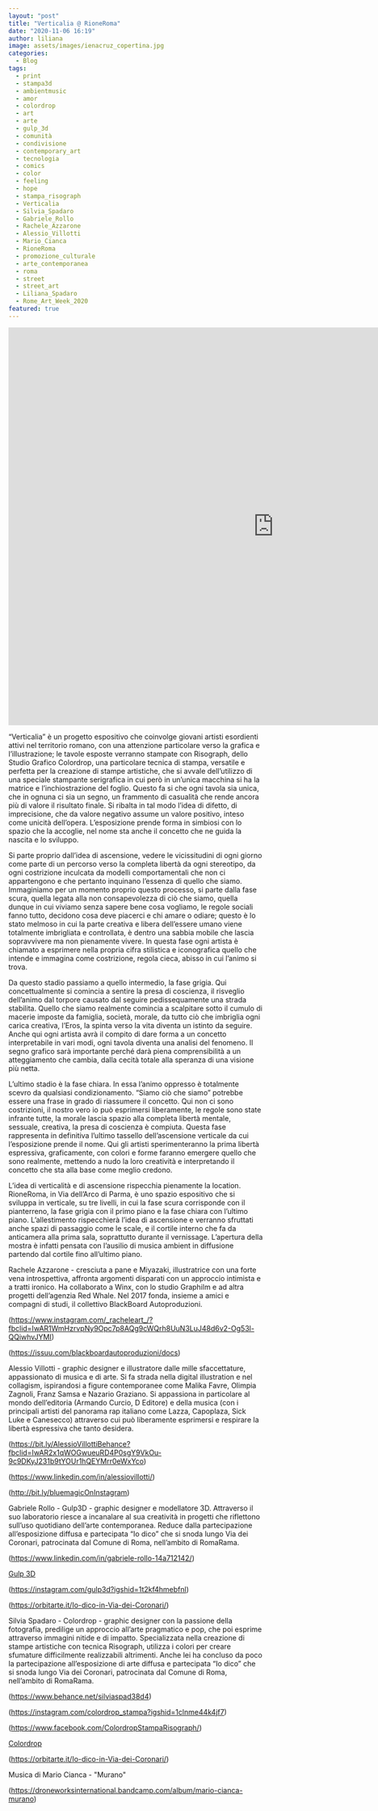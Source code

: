 ```yaml
---
layout: "post"
title: "Verticalia @ RioneRoma"
date: "2020-11-06 16:19"
author: liliana
image: assets/images/ienacruz_copertina.jpg
categories:
  - Blog
tags:
  - print
  - stampa3d
  - ambientmusic
  - amor
  - colordrop
  - art
  - arte
  - gulp_3d
  - comunità
  - condivisione
  - contemporary_art
  - tecnologia
  - comics
  - color
  - feeling
  - hope
  - stampa_risograph
  - Verticalia
  - Silvia_Spadaro
  - Gabriele_Rollo
  - Rachele_Azzarone
  - Alessio_Villotti
  - Mario_Cianca
  - RioneRoma
  - promozione_culturale
  - arte_contemporanea
  - roma
  - street
  - street_art
  - Liliana_Spadaro
  - Rome_Art_Week_2020
featured: true
---
```

<center><iframe width="1050" height="788" src="https://www.youtube.com/watch?v=fxqlLzvlIZ0&t=1s" frameborder="0" allow="accelerometer; autoplay; encrypted-media; gyroscope; picture-in-picture" allowfullscreen></iframe></center>

“Verticalia” è un progetto espositivo che coinvolge giovani artisti esordienti attivi nel territorio romano, con una attenzione particolare verso la grafica e l’illustrazione; le tavole esposte verranno stampate con Risograph, dello Studio Grafico Colordrop,  una particolare tecnica di stampa, versatile e perfetta per la creazione di stampe artistiche, che si avvale dell’utilizzo di una speciale stampante serigrafica in cui però in un’unica macchina si ha la matrice e l’inchiostrazione del foglio. Questo fa si che ogni tavola sia unica, che in ognuna ci sia un segno, un frammento di casualità che rende ancora più di valore il risultato finale. Si ribalta in tal modo l’idea di difetto, di imprecisione, che da valore negativo assume un valore positivo, inteso come unicità dell’opera. L’esposizione prende forma in simbiosi con lo spazio che la accoglie, nel nome sta anche il concetto che ne guida la nascita e lo sviluppo.

Si parte proprio dall’idea di ascensione, vedere le vicissitudini di ogni giorno come parte di un percorso verso la completa libertà da ogni stereotipo, da ogni costrizione inculcata da modelli comportamentali che non ci appartengono e che pertanto inquinano l’essenza di quello che siamo. Immaginiamo per un momento proprio questo processo, si parte dalla fase scura, quella legata alla non consapevolezza di ciò che siamo, quella dunque in cui viviamo senza sapere bene cosa vogliamo, le regole sociali fanno tutto, decidono cosa deve piacerci e chi amare o odiare; questo è lo stato melmoso in cui la parte creativa e libera dell’essere umano viene totalmente imbrigliata e controllata, è dentro una sabbia mobile che lascia sopravvivere ma non pienamente vivere. In questa fase ogni artista è chiamato a esprimere nella propria cifra stilistica e iconografica quello che intende e immagina come costrizione, regola cieca, abisso in cui l’animo si trova.

Da questo stadio passiamo a quello intermedio, la fase grigia. Qui concettualmente si comincia a sentire la presa di coscienza, il risveglio dell’animo dal torpore causato dal seguire pedissequamente una strada stabilita. Quello che siamo realmente comincia a scalpitare sotto il cumulo di macerie imposte da famiglia, società, morale, da tutto ciò che imbriglia ogni carica creativa, l’Eros, la spinta verso la vita diventa un istinto da seguire. Anche qui ogni artista avrà il compito di dare forma a un concetto interpretabile in vari modi, ogni tavola diventa una analisi del fenomeno. Il segno grafico sarà importante perché darà piena comprensibilità a un atteggiamento che cambia, dalla cecità totale alla speranza di una visione più netta.

L’ultimo stadio è la fase chiara. In essa l’animo oppresso è totalmente scevro da qualsiasi condizionamento. “Siamo ciò che siamo” potrebbe essere una frase in grado di riassumere il concetto. Qui non ci sono costrizioni, il nostro vero io può esprimersi liberamente, le regole sono state infrante tutte, la morale lascia spazio alla completa libertà mentale, sessuale, creativa, la presa di coscienza è compiuta. Questa fase rappresenta in definitiva l’ultimo tassello dell’ascensione verticale da cui l’esposizione prende il nome. Qui gli artisti sperimenteranno la prima libertà espressiva, graficamente, con colori e forme faranno emergere quello che sono realmente, mettendo a nudo la loro creatività e interpretando il concetto che sta alla base come meglio credono.



L’idea di verticalità e di ascensione rispecchia pienamente la location. RioneRoma, in Via dell’Arco di Parma, è uno spazio espositivo che si sviluppa in verticale, su tre livelli, in cui la fase scura corrisponde con il pianterreno, la fase grigia con il primo piano e la fase chiara con l’ultimo piano. L’allestimento rispecchierà l’idea di ascensione e verranno sfruttati anche spazi di passaggio come le scale, e il cortile interno che fa da anticamera alla prima sala, soprattutto durante il vernissage. L’apertura della mostra è infatti pensata con l’ausilio di musica ambient in diffusione partendo dal cortile fino all’ultimo piano.





Rachele Azzarone - cresciuta a pane e Miyazaki, illustratrice con una forte vena introspettiva, affronta argomenti disparati con un approccio intimista e a tratti ironico. Ha collaborato a Winx, con lo studio Graphilm e ad altra progetti dell’agenzia Red Whale.  Nel 2017 fonda, insieme a amici e compagni di studi, il collettivo BlackBoard Autoproduzioni.

(https://www.instagram.com/_racheleart_/?fbclid=IwAR1WmHzrvpNy9Opc7p8AQg9cWQrh8UuN3LuJ48d6v2-Og53l-QQiwhvJYMI)

(https://issuu.com/blackboardautoproduzioni/docs)






Alessio Villotti - graphic designer e illustratore dalle mille sfaccettature, appassionato di musica e di arte. Si fa strada nella digital illustration e nel collagism, ispirandosi a figure contemporanee come Malika Favre, Olimpia Zagnoli, Franz Samsa e Nazario Graziano. Si appassiona in particolare al mondo dell’editoria (Armando Curcio, D Editore) e della musica (con i principali artisti del panorama rap italiano come Lazza, Capoplaza, Sick Luke e Canesecco) attraverso cui può liberamente esprimersi e respirare la libertà espressiva che tanto desidera.

(https://bit.ly/AlessioVillottiBehance?fbclid=IwAR2x1qWOGwueuRD4P0sgY9VkOu-9c9DKyJ231b9tYOUr1hQEYMrr0eWxYco)

(https://www.linkedin.com/in/alessiovillotti/)

(http://bit.ly/bluemagicOnInstagram)





Gabriele Rollo - Gulp3D - graphic designer e modellatore 3D. Attraverso il suo laboratorio riesce a incanalare al sua creatività in progetti che riflettono sull’uso quotidiano dell’arte contemporanea. Reduce dalla partecipazione all’esposizione diffusa e partecipata “Io dico” che si snoda lungo Via dei Coronari, patrocinata dal Comune di Roma, nell’ambito di RomaRama.

(https://www.linkedin.com/in/gabriele-rollo-14a712142/)

[Gulp 3D](https://www.gulp3d.it)

(https://instagram.com/gulp3d?igshid=1t2kf4hmebfnl)

(https://orbitarte.it/Io-dico-in-Via-dei-Coronari/)





Silvia Spadaro - Colordrop - graphic designer con la passione della fotografia, predilige un approccio all’arte pragmatico e pop, che poi esprime attraverso immagini nitide e di impatto. Specializzata nella creazione di stampe artistiche con tecnica Risograph, utilizza i colori per creare sfumature difficilmente realizzabili altrimenti. Anche lei ha concluso da poco la partecipazione all’esposizione di arte diffusa e partecipata “Io dico” che si snoda lungo Via dei Coronari, patrocinata dal Comune di Roma, nell’ambito di RomaRama.

(https://www.behance.net/silviaspad38d4)

(https://instagram.com/colordrop_stampa?igshid=1clnme44k4jf7)

(https://www.facebook.com/ColordropStampaRisograph/)

[Colordrop](https://www.colordrop.it)

(https://orbitarte.it/Io-dico-in-Via-dei-Coronari/)



Musica di Mario Cianca - "Murano"

(https://droneworksinternational.bandcamp.com/album/mario-cianca-murano)
